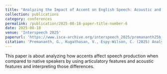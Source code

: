 ```yaml
---
title: "Analyzing the Impact of Accent on English Speech: Acoustic and Articulatory Perspectives"
collection: publications
category: conferences
permalink: /publication/2025-08-18-paper-title-number-6
date: 2025-08-18
venue: 'Interspeech 2025'
paperurl: 'https://www.isca-archive.org/interspeech_2025/premananth25b_interspeech.html#'
citation: 'Premananth, G., Kugathasan, V., Espy-Wilson, C. (2025) Analyzing the Impact of Accent on English Speech: Acoustic and Articulatory Perspectives. Proc. Interspeech 2025, 1493-1497, doi: 10.21437/Interspeech.2025-2342'
---
```


This paper is about analyzing how accents affect speech production when compared to native speakers by using articulatory features and acoustic features and interpreting those differences.
